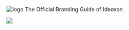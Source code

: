 ![logo](https://raw.githubusercontent.com/ideoxan/brand/master/gitbanner.png)
The Official Branding Guide of Ideoxan

![](https://raw.githubusercontent.com/ideoxan/brand/master/exports/ix_brandsheet_v2.png)
